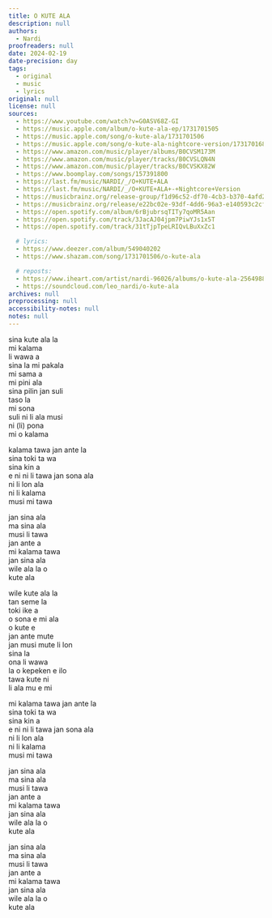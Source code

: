 ```yaml
---
title: O KUTE ALA
description: null
authors:
  - Nardi
proofreaders: null
date: 2024-02-19
date-precision: day
tags:
  - original
  - music
  - lyrics
original: null
license: null
sources:
  - https://www.youtube.com/watch?v=G0ASV68Z-GI
  - https://music.apple.com/album/o-kute-ala-ep/1731701505
  - https://music.apple.com/song/o-kute-ala/1731701506
  - https://music.apple.com/song/o-kute-ala-nightcore-version/1731701689
  - https://www.amazon.com/music/player/albums/B0CVSM173M
  - https://www.amazon.com/music/player/tracks/B0CVSLQN4N
  - https://www.amazon.com/music/player/tracks/B0CVSKX82W
  - https://www.boomplay.com/songs/157391800
  - https://last.fm/music/NARDI/_/O+KUTE+ALA
  - https://last.fm/music/NARDI/_/O+KUTE+ALA+-+Nightcore+Version
  - https://musicbrainz.org/release-group/f1d96c52-df70-4cb3-b370-4afd2e72bc79
  - https://musicbrainz.org/release/e22bc02e-93df-4dd6-96a3-e140593c2cfd
  - https://open.spotify.com/album/6rBjubrsqTITy7qoMR5Aan
  - https://open.spotify.com/track/3JacAJ04jpm7PiwYJs1x5T
  - https://open.spotify.com/track/31tTjpTpeLRIQvLBuXxZc1

  # lyrics:
  - https://www.deezer.com/album/549040202
  - https://www.shazam.com/song/1731701506/o-kute-ala

  # reposts:
  - https://www.iheart.com/artist/nardi-96026/albums/o-kute-ala-256498836/
  - https://soundcloud.com/leo_nardi/o-kute-ala
archives: null
preprocessing: null
accessibility-notes: null
notes: null
---
```


sina kute ala la  \
mi kalama   \
li wawa a  \
sina la mi pakala  \
mi sama a  \
mi pini ala  \
sina pilin jan suli  \
taso la   \
mi sona  \
suli ni li ala musi  \
ni (li) pona  \
mi o kalama

kalama tawa jan ante la  \
sina toki ta wa  \
sina kin a   \
e ni ni li tawa jan sona ala  \
ni li lon ala  \
ni li kalama  \
musi mi tawa

jan sina ala  \
ma sina ala  \
musi li tawa  \
jan ante a  \
mi kalama tawa  \
jan sina ala  \
wile ala la o  \
kute ala

wile kute ala la  \
tan seme la  \
toki ike a  \
o sona e mi ala  \
o kute e  \
jan ante mute  \
jan musi mute li lon  \
sina la  \
ona li wawa  \
la o kepeken e ilo  \
tawa kute ni  \
li ala mu e mi

mi kalama tawa jan ante la  \
sina toki ta wa  \
sina kin a   \
e ni ni li tawa jan sona ala  \
ni li lon ala  \
ni li kalama  \
musi mi tawa

jan sina ala  \
ma sina ala  \
musi li tawa  \
jan ante a  \
mi kalama tawa  \
jan sina ala  \
wile ala la o  \
kute ala

jan sina ala  \
ma sina ala  \
musi li tawa  \
jan ante a  \
mi kalama tawa  \
jan sina ala  \
wile ala la o  \
kute ala